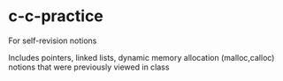 # c-c-practice

For self-revision notions 

Includes pointers, linked lists, dynamic memory allocation (malloc,calloc) notions that were previously viewed in class
